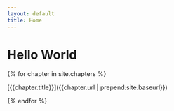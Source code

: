 ```yaml
---
layout: default
title: Home
---
```


# Hello World

{% for chapter in site.chapters %}

[{{chapter.title}}]({{chapter.url | prepend:site.baseurl}})

{% endfor %}

